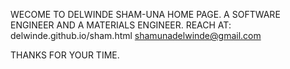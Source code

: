 WECOME TO DELWINDE SHAM-UNA HOME PAGE.
A SOFTWARE ENGINEER AND A MATERIALS ENGINEER.
REACH AT:
delwinde.github.io/sham.html
shamunadelwinde@gmail.com

 THANKS FOR YOUR TIME.

